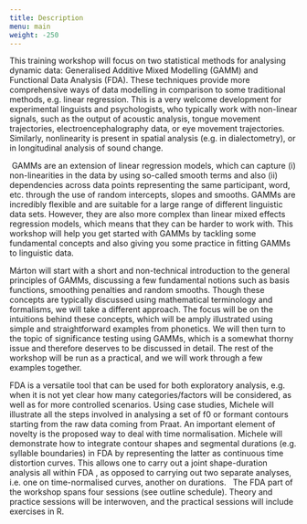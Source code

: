 ```yaml
---
title: Description
menu: main
weight: -250
---
```


This training workshop will focus on two statistical methods for analysing dynamic data: Generalised Additive Mixed Modelling (GAMM) and Functional Data Analysis (FDA). These techniques provide more comprehensive ways of data modelling in comparison to some traditional methods, e.g. linear regression. This is a very welcome development for experimental linguists and psychologists, who typically work with non-linear signals, such as the output of acoustic analysis, tongue movement trajectories, electroencephalography data, or eye movement trajectories. Similarly, nonlinearity is present in spatial analysis (e.g. in dialectometry), or in longitudinal analysis of sound change.

 GAMMs are an extension of linear regression models, which can capture (i) non-linearities in the data by using so-called smooth terms and also (ii) dependencies across data points representing the same participant, word, etc. through the use of random intercepts, slopes and smooths. GAMMs are incredibly flexible and are suitable for a large range of different linguistic data sets. However, they are also more complex than linear mixed effects regression models, which means that they can be harder to work with. This workshop will help you get started with GAMMs by tackling some fundamental concepts and also giving you some practice in fitting GAMMs to linguistic data.

Márton will start with a short and non-technical introduction to the general principles of GAMMs, discussing a few fundamental notions such as basis functions, smoothing penalties and random smooths. Though these concepts are typically discussed using mathematical terminology and formalisms, we will take a different approach. The focus will be on the intuitions behind these concepts, which will be amply illustrated using simple and straightforward examples from phonetics. We will then turn to the topic of significance testing using GAMMs, which is a somewhat thorny issue and therefore deserves to be discussed in detail. The rest of the workshop will be run as a practical, and we will work through a few examples together.

FDA is a versatile tool that can be used for both exploratory analysis, e.g. when it is not yet clear how many categories/factors will be considered, as well as for more controlled scenarios. Using case studies, Michele will illustrate all the steps involved in analysing a set of f0 or formant contours starting from the raw data coming from Praat. An important element of novelty is the proposed way to deal with time normalisation. Michele will demonstrate how to integrate contour shapes and segmental durations (e.g. syllable boundaries) in FDA by representing the latter as continuous time distortion curves. This allows one to carry out a joint shape-duration analysis all within FDA , as opposed to carrying out two separate analyses, i.e. one on time-normalised curves, another on durations.   The FDA part of the workshop spans four sessions (see outline schedule). Theory and practice sessions will be interwoven, and the practical sessions will include exercises in R.
